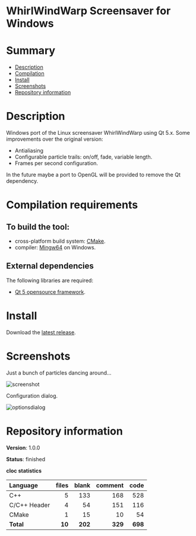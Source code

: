 WhirlWindWarp Screensaver for Windows
=====================================

# Summary
- [Description](#description)
- [Compilation](#compilation-requirements)
- [Install](#install)
- [Screenshots](#screenshots)
- [Repository information](#repository-information)

# Description
Windows port of the Linux screensaver WhirlWindWarp using Qt 5.x. Some improvements over the original version:
- Antialiasing
- Configurable particle trails: on/off, fade, variable length.
- Frames per second configuration. 

In the future maybe a port to OpenGL will be provided to remove the Qt dependency.

# Compilation requirements
## To build the tool:
* cross-platform build system: [CMake](http://www.cmake.org/cmake/resources/software.html).
* compiler: [Mingw64](http://sourceforge.net/projects/mingw-w64/) on Windows.

## External dependencies
The following libraries are required:
* [Qt 5 opensource framework](http://www.qt.io/).

# Install
Download the [latest release](https://github.com/FelixdelasPozas/WhirlWindWarp/releases).

# Screenshots
Just a bunch of particles dancing around...

![screenshot](https://cloud.githubusercontent.com/assets/12167134/26524597/c553e1aa-4338-11e7-9cec-c38f1401bf29.png)

Configuration dialog.

![optionsdialog](https://cloud.githubusercontent.com/assets/12167134/26524598/c5599e92-4338-11e7-86d0-0fa7b06949a7.png)

# Repository information

**Version**: 1.0.0

**Status**: finished

**cloc statistics**

| Language                     |files          |blank        |comment           |code  |
|:-----------------------------|--------------:|------------:|-----------------:|-----:|
| C++                          |   5           | 133         |   168            |  528 |
| C/C++ Header                 |   4           |  54         |   151            |  116 |
| CMake                        |   1           |  15         |    10            |   54 |
| **Total**                    | **10**        | **202**     | **329**          | **698** |
